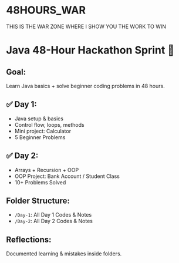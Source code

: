 # 48HOURS_WAR
THIS IS THE WAR ZONE WHERE I SHOW YOU THE WORK TO WIN 
# Java 48-Hour Hackathon Sprint 🚀

## Goal:
Learn Java basics + solve beginner coding problems in 48 hours.

## ✅ Day 1:
- Java setup & basics
- Control flow, loops, methods
- Mini project: Calculator
- 5 Beginner Problems

## ✅ Day 2:
- Arrays + Recursion + OOP
- OOP Project: Bank Account / Student Class
- 10+ Problems Solved

## Folder Structure:
- `/Day-1`: All Day 1 Codes & Notes
- `/Day-2`: All Day 2 Codes & Notes

## Reflections:
Documented learning & mistakes inside folders.

